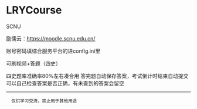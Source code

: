 # LRYCourse

SCNU

励儒云：https://moodle.scnu.edu.cn/

账号密码填综合服务平台的进config.ini里

可刷视频+答题（四史）

四史题库准确率80%左右凑合用
答完题自动保存答案，考试倒计时结束自动提交
可以自己检查答案是否正确，有未查到的答案会留空

--------------------------------------------
      仅供学习交流，禁止用于其他用途
